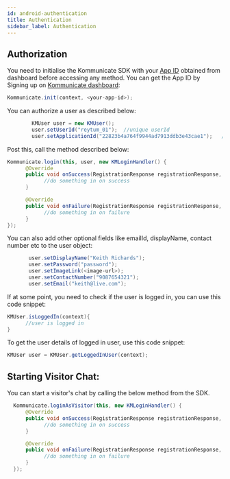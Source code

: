 ```yaml
---
id: android-authentication
title: Authentication
sidebar_label: Authentication
---
```


## Authorization

You need to initialise the Kommunicate SDK with your [App ID](https://dashboard.kommunicate.io/settings/install) obtained from dashboard before accessing any method.
You can get the App ID by Signing up on [Kommunicate dashboard](https://dashboard.kommunicate.io):

```java
Kommunicate.init(context, <your-app-id>);
```
You can authorize a user as described below:
```java
        KMUser user = new KMUser();
        user.setUserId("reytum_01");  //unique userId
        user.setApplicationId("22823b4a764f9944ad7913ddb3e43cae1");   //your app id
```
Post this, call the method described below:
```java
Kommunicate.login(this, user, new KMLoginHandler() {
      @Override
      public void onSuccess(RegistrationResponse registrationResponse, Context context) {
            //do something in on success
      }

      @Override
      public void onFailure(RegistrationResponse registrationResponse, Exception exception) {
            //do something in on failure
      }
});
```
You can also add other optional fields like emailId, displayName, contact number etc to the user object:
```java
       user.setDisplayName("Keith Richards");
       user.setPassword("password");
       user.setImageLink(<image-url>);
       user.setContactNumber("9087654321");
       user.setEmail("keith@live.com");
```
If at some point, you need to check if the user is logged in, you can use this code snippet:
```java
KMUser.isLoggedIn(context){
      //user is logged in  
}
```
To get the user details of logged in user, use this code snippet:
```java
KMUser user = KMUser.getLoggedInUser(context);
```
## Starting Visitor Chat:
You can start a visitor's chat by calling the below method from the SDK.
```java
  Kommunicate.loginAsVisitor(this, new KMLoginHandler() {
      @Override
      public void onSuccess(RegistrationResponse registrationResponse, Context context) {
            //do something in on success
      }

      @Override
      public void onFailure(RegistrationResponse registrationResponse, Exception exception) {
            //do something in on failure
      }
  });
```
